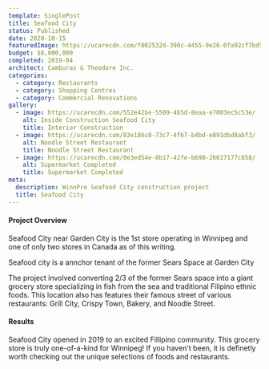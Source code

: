 ```yaml
---
template: SinglePost
title: Seafood City
status: Published
date: 2020-10-15
featuredImage: https://ucarecdn.com/f002532d-390c-4455-9e26-0fa92cf7bd52/-/crop/3099x1883/737,5/-/preview/
budget: $8,000,000
completed: 2019-04
architect: Camburas & Theodore Inc.
categories:
  - category: Restaurants
  - category: Shopping Centres
  - category: Commercial Renovations
gallery:
  - image: https://ucarecdn.com/552e42be-5509-4b5d-8eaa-e7003ec5c53e/
    alt: Inside Construction Seafood City
    title: Interior Construction
  - image: https://ucarecdn.com/83e186c0-73c7-4f67-b4bd-e891dbd8abf3/
    alt: Noodle Street Restaurant
    title: Noodle Street Restaurant
  - image: https://ucarecdn.com/0e3ed54e-8b17-42fe-b698-26617177c858/
    alt: Supermarket Completed
    title: Supermarket Completed
meta:
  description: WinnPro Seafood City construction project
  title: Seafood City
---
```

#### Project Overview

Seafood City near Garden City is the 1st store operating in Winnipeg and one of only two stores in Canada as of this writing. 

Seafood city is a annchor tenant of the former Sears Space at Garden City

The project involved converting 2/3 of the former Sears space into a giant grocery store specializing in fish from the sea and traditional Filipino ethnic foods. This location also has features their famous street of various restaurants: Grill City, Crispy Town, Bakery, and Noodle Street. 

#### Results

Seafood City opened in 2019 to an excited Fillipino community. This grocery store is truly one-of-a-kind for Winnipeg! If you haven't been, it is definetly worth checking out the unique selections of foods and restaurants. 
